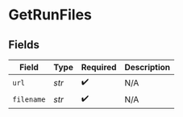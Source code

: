 # GetRunFiles


## Fields

| Field              | Type               | Required           | Description        |
| ------------------ | ------------------ | ------------------ | ------------------ |
| `url`              | *str*              | :heavy_check_mark: | N/A                |
| `filename`         | *str*              | :heavy_check_mark: | N/A                |